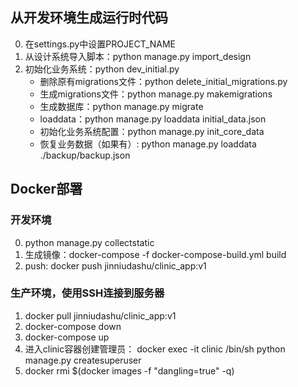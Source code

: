 ## 从开发环境生成运行时代码
0. 在settings.py中设置PROJECT_NAME
1. 从设计系统导入脚本：python manage.py import_design
2. 初始化业务系统：python dev_initial.py
    - 删除原有migrations文件：python delete_initial_migrations.py
    - 生成migrations文件：python manage.py makemigrations
    - 生成数据库：python manage.py migrate
    - loaddata：python manage.py loaddata initial_data.json
    - 初始化业务系统配置：python manage.py init_core_data
    - 恢复业务数据（如果有）: python manage.py loaddata ./backup/backup.json

## Docker部署
### 开发环境
0. python manage.py collectstatic
1. 生成镜像：docker-compose -f docker-compose-build.yml build
2. push: docker push jinniudashu/clinic_app:v1
### 生产环境，使用SSH连接到服务器
1. docker pull jinniudashu/clinic_app:v1
2. docker-compose down
3. docker-compose up
4. 进入clinic容器创建管理员：
docker exec -it clinic /bin/sh
python manage.py createsuperuser
5. docker rmi $(docker images -f "dangling=true" -q)